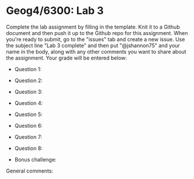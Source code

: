 # Geog4/6300: Lab 3

Complete the lab assignment by filling in the template. Knit it to a Github document and then push it up to the Github repo for this assignment. When you're ready to submit, go to the "issues" tab and create a new issue. Use the subject line "Lab 3 complete" and then put "@jshannon75" and your name in the body, along with any other comments you want to share about the assignment. Your grade will be entered below:

* Question 1:<p>
* Question 2:<p>
* Question 3:<p>
* Question 4:<p>
* Question 5:<p>
* Question 6:<p>
* Question 7:<p>
* Question 8:<p>
* Bonus challenge: <p>
<p>
General comments: 
